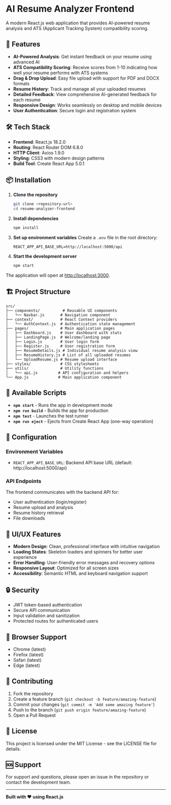 # AI Resume Analyzer Frontend

A modern React.js web application that provides AI-powered resume analysis and ATS (Applicant Tracking System) compatibility scoring.

## 🚀 Features

- **AI-Powered Analysis**: Get instant feedback on your resume using advanced AI
- **ATS Compatibility Scoring**: Receive scores from 1-10 indicating how well your resume performs with ATS systems
- **Drag & Drop Upload**: Easy file upload with support for PDF and DOCX formats
- **Resume History**: Track and manage all your uploaded resumes
- **Detailed Feedback**: View comprehensive AI-generated feedback for each resume
- **Responsive Design**: Works seamlessly on desktop and mobile devices
- **User Authentication**: Secure login and registration system

## 🛠️ Tech Stack

- **Frontend**: React.js 18.2.0
- **Routing**: React Router DOM 6.8.0
- **HTTP Client**: Axios 1.9.0
- **Styling**: CSS3 with modern design patterns
- **Build Tool**: Create React App 5.0.1

## 📦 Installation

1. **Clone the repository**

   ```bash
   git clone <repository-url>
   cd resume-analyzer-frontend
   ```

2. **Install dependencies**

   ```bash
   npm install
   ```

3. **Set up environment variables**
   Create a `.env` file in the root directory:

   ```env
   REACT_APP_API_BASE_URL=http://localhost:5000/api
   ```

4. **Start the development server**
   ```bash
   npm start
   ```

The application will open at [http://localhost:3000](http://localhost:3000).

## 🏗️ Project Structure

```
src/
├── components/          # Reusable UI components
│   └── Navbar.js       # Navigation component
├── context/            # React Context providers
│   └── AuthContext.js  # Authentication state management
├── pages/              # Main application pages
│   ├── Dashboard.js    # User dashboard with stats
│   ├── LandingPage.js  # Welcome/landing page
│   ├── Login.js        # User login form
│   ├── Register.js     # User registration form
│   ├── ResumeDetails.js # Individual resume analysis view
│   ├── ResumeHistory.js # List of all uploaded resumes
│   └── UploadResume.js # Resume upload interface
├── styles/             # CSS stylesheets
├── utils/              # Utility functions
│   └── api.js         # API configuration and helpers
└── App.js             # Main application component
```

## 🚀 Available Scripts

- **`npm start`** - Runs the app in development mode
- **`npm run build`** - Builds the app for production
- **`npm test`** - Launches the test runner
- **`npm run eject`** - Ejects from Create React App (one-way operation)

## 🔧 Configuration

### Environment Variables

- `REACT_APP_API_BASE_URL`: Backend API base URL (default: http://localhost:5000/api)

### API Endpoints

The frontend communicates with the backend API for:

- User authentication (login/register)
- Resume upload and analysis
- Resume history retrieval
- File downloads

## 🎨 UI/UX Features

- **Modern Design**: Clean, professional interface with intuitive navigation
- **Loading States**: Skeleton loaders and spinners for better user experience
- **Error Handling**: User-friendly error messages and recovery options
- **Responsive Layout**: Optimized for all screen sizes
- **Accessibility**: Semantic HTML and keyboard navigation support

## 🔒 Security

- JWT token-based authentication
- Secure API communication
- Input validation and sanitization
- Protected routes for authenticated users

## 📱 Browser Support

- Chrome (latest)
- Firefox (latest)
- Safari (latest)
- Edge (latest)

## 🤝 Contributing

1. Fork the repository
2. Create a feature branch (`git checkout -b feature/amazing-feature`)
3. Commit your changes (`git commit -m 'Add some amazing feature'`)
4. Push to the branch (`git push origin feature/amazing-feature`)
5. Open a Pull Request

## 📄 License

This project is licensed under the MIT License - see the LICENSE file for details.

## 🆘 Support

For support and questions, please open an issue in the repository or contact the development team.

---

**Built with ❤️ using React.js**
